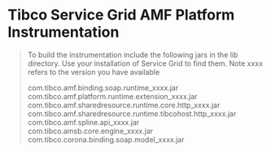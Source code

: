 # Tibco Service Grid AMF Platform Instrumentation

> To build the instrumentation include the following jars in the lib directory.  Use your installation of Service Grid to find them. 
> Note xxxx refers to the version you have available
>
> com.tibco.amf.binding.soap.runtime_xxxx.jar
> com.tibco.amf.platform.runtime.extension_xxxx.jar
> com.tibco.amf.sharedresource.runtime.core.http_xxxx.jar
> com.tibco.amf.sharedresource.runtime.tibcohost.http_xxxx.jar
> com.tibco.amf.spline.api_xxxx.jar
> com.tibco.amsb.core.engine_xxxx.jar
> com.tibco.corona.binding.soap.model_xxxx.jar
> 
